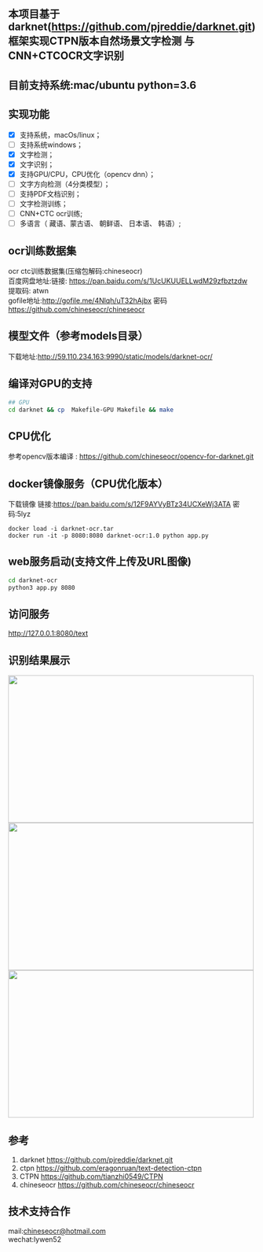 ## 本项目基于darknet(https://github.com/pjreddie/darknet.git)框架实现CTPN版本自然场景文字检测 与CNN+CTCOCR文字识别
## 目前支持系统:mac/ubuntu python=3.6  
##  实现功能    
- [x]  支持系统，macOs/linux；
- [ ]  支持系统windows；
- [x]  文字检测；  
- [x]  文字识别；  
- [x]  支持GPU/CPU，CPU优化（opencv dnn）； 
- [ ]  文字方向检测（4分类模型）； 
- [ ]  支持PDF文档识别；
- [ ]  文字检测训练；  
- [ ]  CNN+CTC ocr训练;
- [ ]  多语言（ 藏语、蒙古语、 朝鲜语、 日本语、 韩语）;

## ocr训练数据集  
ocr ctc训练数据集(压缩包解码:chineseocr)  
百度网盘地址:链接: https://pan.baidu.com/s/1UcUKUUELLwdM29zfbztzdw 提取码: atwn   
gofile地址:http://gofile.me/4Nlqh/uT32hAjbx 密码 https://github.com/chineseocr/chineseocr     


##  模型文件（参考models目录）  
下载地址:http://59.110.234.163:9990/static/models/darknet-ocr/   

## 编译对GPU的支持  
``` Bash
## GPU
cd darknet && cp  Makefile-GPU Makefile && make
```
##  CPU优化
参考opencv版本编译 : https://github.com/chineseocr/opencv-for-darknet.git   

## docker镜像服务（CPU优化版本）
下载镜像 链接:https://pan.baidu.com/s/12F9AYVyBTz34UCXeWj3ATA  密码:5lyz
```
docker load -i darknet-ocr.tar
docker run -it -p 8080:8080 darknet-ocr:1.0 python app.py
````
## web服务启动(支持文件上传及URL图像)
``` Bash
cd darknet-ocr
python3 app.py 8080
```

## 访问服务
http://127.0.0.1:8080/text


## 识别结果展示

<img width="500" height="300" src="https://github.com/chineseocr/darknet-ocr/blob/master/test/demo-line.png"/>  
<img width="500" height="300" src="https://github.com/chineseocr/darknet-ocr/blob/master/test/demo-rotate.png"/>   
<img width="500" height="300" src="https://github.com/chineseocr/darknet-ocr/blob/master/test/japanese-demo.png"/>   

## 参考
1. darknet https://github.com/pjreddie/darknet.git               
2. ctpn  https://github.com/eragonruan/text-detection-ctpn    
3. CTPN  https://github.com/tianzhi0549/CTPN       
4. chineseocr https://github.com/chineseocr/chineseocr

## 技术支持合作  
mail:chineseocr@hotmail.com     
wechat:lywen52  
